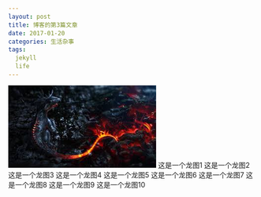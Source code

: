 ```yaml
---
layout: post
title: 博客的第3篇文章
date: 2017-01-20
categories: 生活杂事
tags:
  jekyll
  life
---
```

![drogon](/images/FireDrogon.jpg)
这是一个龙图1
这是一个龙图2
这是一个龙图3
这是一个龙图4
这是一个龙图5
这是一个龙图6
这是一个龙图7
这是一个龙图8
这是一个龙图9
这是一个龙图10
